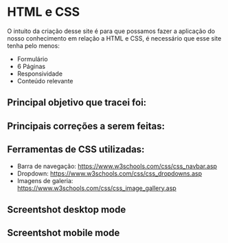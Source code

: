 # HTML e CSS

O intuito da criação desse site é para que possamos fazer a aplicação do nosso conhecimento em relação a HTML e CSS, é necessário que esse site tenha pelo menos:

- Formulário
- 6 Páginas
- Responsividade
- Conteúdo relevante

Principal objetivo que tracei foi: 
- 
  
Principais correções a serem feitas:
- 

Ferramentas de CSS utilizadas:
---
- Barra de navegação: https://www.w3schools.com/css/css_navbar.asp 
- Dropdown: https://www.w3schools.com/css/css_dropdowns.asp
- Imagens de galeria: https://www.w3schools.com/css/css_image_gallery.asp

Screentshot desktop mode
---



Screentshot mobile mode
---





